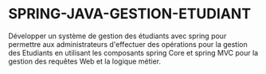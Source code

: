 # SPRING-JAVA-GESTION-ETUDIANT
Développer un système de gestion des étudiants avec spring pour permettre aux administrateurs d'effectuer des opérations pour la gestion des Etudiants en utilisant les composants spring Core et spring MVC pour la gestion des requêtes Web et la logique métier.
